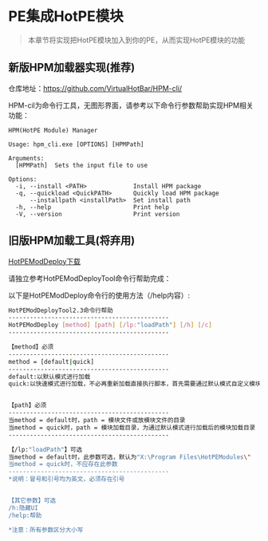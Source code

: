 # PE集成HotPE模块
> 本章节将实现把HotPE模块加入到你的PE，从而实现HotPE模块的功能

## 新版HPM加载器实现(推荐)
仓库地址：https://github.com/VirtualHotBar/HPM-cli/

HPM-cil为命令行工具，无图形界面，请参考以下命令行参数帮助实现HPM相关功能：
``` BATH
HPM(HotPE Module) Manager

Usage: hpm_cli.exe [OPTIONS] [HPMPath]

Arguments:
  [HPMPath]  Sets the input file to use

Options:
  -i, --install <PATH>             Install HPM package
  -q, --quickload <QuickPATH>      Quickly load HPM package
      --installpath <installPath>  Set install path
  -h, --help                       Print help
  -V, --version                    Print version
```

## 旧版HPM加载工具(将弃用)

[HotPEModDeploy下载](https://p0.hotpe.top/HotPE%E6%A8%A1%E5%9D%97/HotPEModDeploy.exe)

请独立参考HotPEModDeployTool命令行帮助完成：

以下是HotPEModDeploy命令行的使用方法（/help内容）:
```bash
HotPEModDeployTool2.3命令行帮助
---------------------------------------------
HotPEModDeploy [method] [path] [/lp:"loadPath"] [/h] [/c]
---------------------------------------------

【method】必须
---------------------------------------------
method = [default|quick]
---------------------------------------------
default:以默认模式进行加载
quick:以快速模式进行加载，不必再重新加载直接执行脚本，首先需要通过默认模式自定义模块加载目录进行加载


【path】必须
---------------------------------------------
当method = default时，path = 模块文件或放模块文件的目录
当method = quick时，path = 模块加载目录，为通过默认模式进行加载后的模块加载目录
---------------------------------------------

【/lp:"loadPath"】可选
当method = default时，此参数可选，默认为"X:\Program Files\HotPEModules\"
当method = quick时，不应存在此参数
---------------------------------------------
*说明：冒号和引号均为英文，必须存在引号


【其它参数】可选
/h:隐藏UI
/help:帮助

*注意：所有参数区分大小写
```
